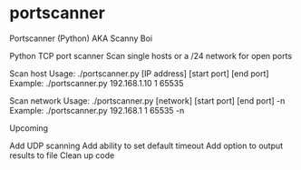 # portscanner
Portscanner (Python)
AKA Scanny Boi

Python TCP port scanner
Scan single hosts or a /24 network for open ports

Scan host Usage: ./portscanner.py [IP address] [start port] [end port] Example: ./portscanner.py 192.168.1.10 1 65535

Scan network Usage: ./portscanner.py [network] [start port] [end port] -n Example: ./portscanner.py 192.168.1 1 65535 -n

Upcoming

Add UDP scanning
Add ability to set default timeout
Add option to output results to file
Clean up code
